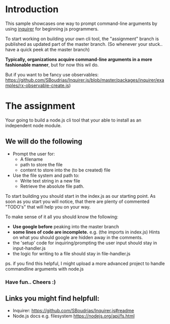 # Introduction
This sample showcases one way to prompt command-line arguments by using 
[inquirer](https://www.npmjs.com/package/inquirer) for beginning js programmers.  

To start working on building your own cli tool, the "assignment" branch is published as updated part of the master branch. (So whenever your stuck.. have a quick peek at the master branch)

**Typically, organizations acquire command-line arguments in a more fashionable manner**, but for now this wil do.

But if you want to be fancy use observables: https://github.com/SBoudrias/Inquirer.js/blob/master/packages/inquirer/examples/rx-observable-create.js)

# The assignment

Your going to build a node.js cli tool that your able to install as an independent node module. 

## We will do the following

* Prompt the user for:
  * A filename 
  * path to store the file
  * content to store into the (to be created) file
* Use the file system and path to:
  * Write text string in a new file
  * Retrieve the absolute file path.

To start building you should start in the index.js as our starting point.
As soon as you start you will notice, that there are plenty of commented "TODO's" that will help you on your way. 

To make sense of it all you should know the following:
* **Use google before** peaking into the master branch
* **some lines of code are incomplete.** e.g. (the imports in index.js) Hints on what you should google are hidden away in the comments.
* the 'setup' code for inquiring/prompting the user input should stay in input-handler.js
* the logic for writing to a file should stay in file-handler.js


ps. if you find this helpful, I might upload a more advanced project to handle commandline arguments with node.js 

### Have fun.. Cheers :)

## Links you might find helpfull:
* Inquirer: https://github.com/SBoudrias/Inquirer.js#readme
* Node.js docs e.g. filesystem https://nodejs.org/api/fs.html


